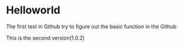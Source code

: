 # Helloworld
The first test in Github
try to figure out the basic function in the Github

This is the second version(1.0.2)
